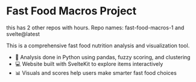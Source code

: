 # Fast Food Macros Project
this has 2 other repos with hours. Repo names: fast-food-macros-1 and svelte@latest

This is a comprehensive fast food nutrition analysis and visualization tool.

- 🧠 Analysis done in Python using pandas, fuzzy scoring, and clustering
- 💻 Website built with SvelteKit to explore items interactively
- 📊 Visuals and scores help users make smarter fast food choices
